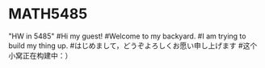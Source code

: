 # MATH5485
"HW in 5485"
#Hi my guest!
#Welcome to my backyard. 
#I am trying to build my thing up. 
#はじめまして，どうぞよろしくお愿い申し上げます 
#这个小窝正在构建中：）
